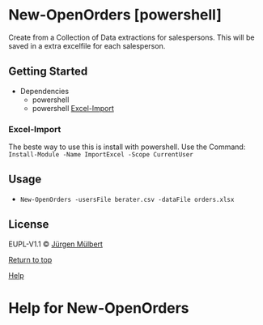 # New-OpenOrders [powershell]
Create from a Collection of Data extractions for salespersons.
This will be saved in a extra excelfile for each salesperson.

## Getting Started
 - Dependencies
    - powershell 
    - powershell [Excel-Import](https://github.com/dfinke/ImportExcel)

### Excel-Import
The beste way to use this is install with powershell.
Use the Command: `Install-Module -Name ImportExcel -Scope CurrentUser`

## Usage
 - `New-OpenOrders -usersFile berater.csv -dataFile orders.xlsx`

        
## License

EUPL-V1.1 © [Jürgen Mülbert](https:/github.com/jmuelbert/create-openorders)

[Return to top](#top)

[Help](#help)
# Help for New-OpenOrders


